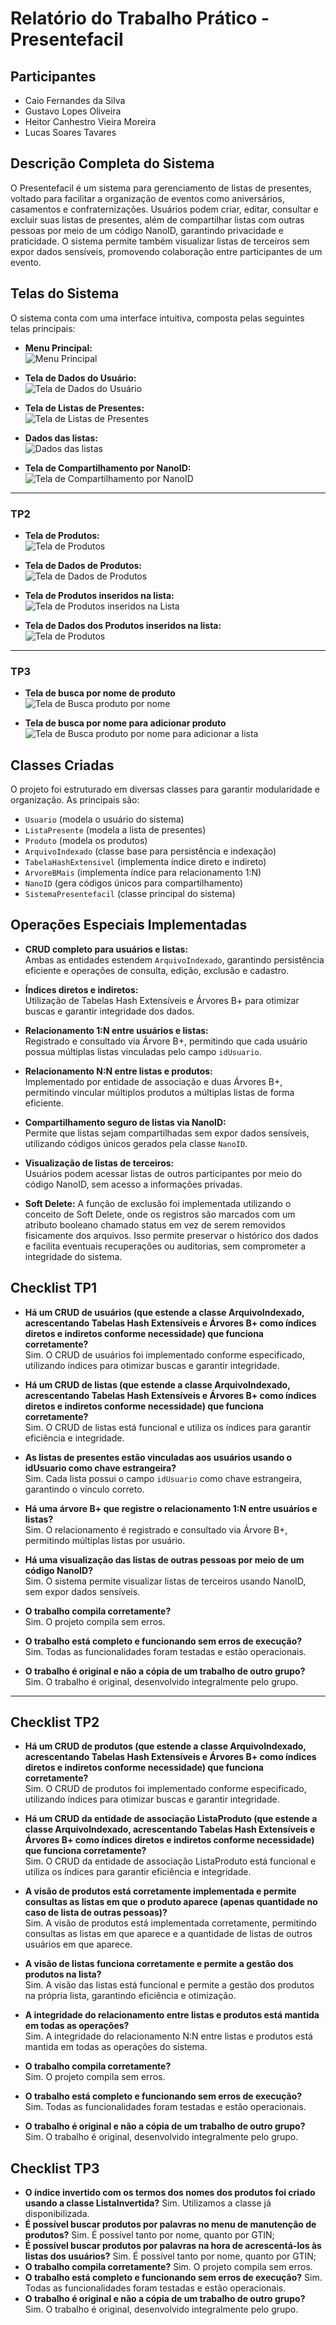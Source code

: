 # Relatório do Trabalho Prático - Presentefacil

## Participantes
- Caio Fernandes da Silva
- Gustavo Lopes Oliveira
- Heitor Canhestro Vieira Moreira
- Lucas Soares Tavares

## Descrição Completa do Sistema

O Presentefacil é um sistema para gerenciamento de listas de presentes, voltado para facilitar a organização de eventos como aniversários, casamentos e confraternizações. Usuários podem criar, editar, consultar e excluir suas listas de presentes, além de compartilhar listas com outras pessoas por meio de um código NanoID, garantindo privacidade e praticidade. O sistema permite também visualizar listas de terceiros sem expor dados sensíveis, promovendo colaboração entre participantes de um evento.

## Telas do Sistema

O sistema conta com uma interface intuitiva, composta pelas seguintes telas principais:

- **Menu Principal:**  
  ![Menu Principal](imagens/menuPrincipal.png)

- **Tela de Dados do Usuário:**  
  ![Tela de Dados do Usuário](imagens/meusDados.png)

- **Tela de Listas de Presentes:**  
  ![Tela de Listas de Presentes](imagens/minhasListas.png)

- **Dados das listas:**  
  ![Dados das listas](imagens/listaExemplo.png)

- **Tela de Compartilhamento por NanoID:**  
  ![Tela de Compartilhamento por NanoID](imagens/buscaLista.png)

---
### TP2 

- **Tela de Produtos:**  
  ![Tela de Produtos](imagens/tela_produtos.png)

- **Tela de Dados de Produtos:**  
  ![Tela de Dados de Produtos](imagens/tela_dadosproduto.png)

- **Tela de Produtos inseridos na lista:**  
  ![Tela de Produtos inseridos na Lista](imagens/tela_produtolista.png)

- **Tela de Dados dos Produtos inseridos na lista:**  
  ![Tela de Produtos](imagens/tela_detalhesprodutolista.png)
---
### TP3
- **Tela de busca por nome de produto**  
  ![Tela de Busca produto por nome](imagens/buscaNomes.png)

- **Tela de busca por nome para adicionar produto**  
  ![Tela de Busca produto por nome para adicionar a lista](imagens/buscaNomes2.png)

## Classes Criadas

O projeto foi estruturado em diversas classes para garantir modularidade e organização. As principais são:

- `Usuario` (modela o usuário do sistema)
- `ListaPresente` (modela a lista de presentes)
- `Produto` (modela os produtos)
- `ArquivoIndexado` (classe base para persistência e indexação)
- `TabelaHashExtensivel` (implementa índice direto e indireto)
- `ArvoreBMais` (implementa índice para relacionamento 1:N)
- `NanoID` (gera códigos únicos para compartilhamento)
- `SistemaPresentefacil` (classe principal do sistema)

## Operações Especiais Implementadas

- **CRUD completo para usuários e listas:**  
  Ambas as entidades estendem `ArquivoIndexado`, garantindo persistência eficiente e operações de consulta, edição, exclusão e cadastro.

- **Índices diretos e indiretos:**  
  Utilização de Tabelas Hash Extensíveis e Árvores B+ para otimizar buscas e garantir integridade dos dados.

- **Relacionamento 1:N entre usuários e listas:**  
  Registrado e consultado via Árvore B+, permitindo que cada usuário possua múltiplas listas vinculadas pelo campo `idUsuario`.

- **Relacionamento N:N entre listas e produtos:**  
  Implementado por entidade de associação e duas Árvores B+, permitindo vincular múltiplos produtos a múltiplas listas de forma eficiente.

- **Compartilhamento seguro de listas via NanoID:**  
  Permite que listas sejam compartilhadas sem expor dados sensíveis, utilizando códigos únicos gerados pela classe `NanoID`.

- **Visualização de listas de terceiros:**  
  Usuários podem acessar listas de outros participantes por meio do código NanoID, sem acesso a informações privadas.

- **Soft Delete:**
  A função de exclusão foi implementada utilizando o conceito de Soft Delete, onde os registros são marcados com um atributo booleano chamado status em vez de serem removidos fisicamente dos arquivos. Isso permite preservar o histórico dos dados e facilita eventuais recuperações ou auditorias, sem comprometer a integridade do sistema.

## Checklist TP1

- **Há um CRUD de usuários (que estende a classe ArquivoIndexado, acrescentando Tabelas Hash Extensíveis e Árvores B+ como índices diretos e indiretos conforme necessidade) que funciona corretamente?**  
  Sim. O CRUD de usuários foi implementado conforme especificado, utilizando índices para otimizar buscas e garantir integridade.

- **Há um CRUD de listas (que estende a classe ArquivoIndexado, acrescentando Tabelas Hash Extensíveis e Árvores B+ como índices diretos e indiretos conforme necessidade) que funciona corretamente?**  
  Sim. O CRUD de listas está funcional e utiliza os índices para garantir eficiência e integridade.

- **As listas de presentes estão vinculadas aos usuários usando o idUsuario como chave estrangeira?**  
  Sim. Cada lista possui o campo `idUsuario` como chave estrangeira, garantindo o vínculo correto.

- **Há uma árvore B+ que registre o relacionamento 1:N entre usuários e listas?**  
  Sim. O relacionamento é registrado e consultado via Árvore B+, permitindo múltiplas listas por usuário.

- **Há uma visualização das listas de outras pessoas por meio de um código NanoID?**  
  Sim. O sistema permite visualizar listas de terceiros usando NanoID, sem expor dados sensíveis.

- **O trabalho compila corretamente?**  
  Sim. O projeto compila sem erros.

- **O trabalho está completo e funcionando sem erros de execução?**  
  Sim. Todas as funcionalidades foram testadas e estão operacionais.

- **O trabalho é original e não a cópia de um trabalho de outro grupo?**  
  Sim. O trabalho é original, desenvolvido integralmente pelo grupo.

---
## Checklist TP2

- **Há um CRUD de produtos (que estende a classe ArquivoIndexado, acrescentando Tabelas Hash Extensíveis e Árvores B+ como índices diretos e indiretos conforme necessidade) que funciona corretamente?**  
  Sim. O CRUD de produtos foi implementado conforme especificado, utilizando índices para otimizar buscas e garantir integridade.

- **Há um CRUD da entidade de associação ListaProduto (que estende a classe ArquivoIndexado, acrescentando Tabelas Hash Extensíveis e Árvores B+ como índices diretos e indiretos conforme necessidade) que funciona corretamente?**  
  Sim. O CRUD da entidade de associação ListaProduto está funcional e utiliza os índices para garantir eficiência e integridade.

- **A visão de produtos está corretamente implementada e permite consultas as listas em que o produto aparece (apenas quantidade no caso de lista de outras pessoas)?**  
  Sim. A visão de produtos está implementada corretamente, permitindo consultas as listas em que aparece e a quantidade de listas de outros usuários em que aparece.

- **A visão de listas funciona corretamente e permite a gestão dos produtos na lista?**  
  Sim. A visão das listas está funcional e permite a gestão dos produtos na própria lista, garantindo eficiência e otimização.

- **A integridade do relacionamento entre listas e produtos está mantida em todas as operações?**  
  Sim. A integridade do relacionamento N:N entre listas e produtos está mantida em todas as operações do sistema.

- **O trabalho compila corretamente?**  
  Sim. O projeto compila sem erros.

- **O trabalho está completo e funcionando sem erros de execução?**  
  Sim. Todas as funcionalidades foram testadas e estão operacionais.

- **O trabalho é original e não a cópia de um trabalho de outro grupo?**  
  Sim. O trabalho é original, desenvolvido integralmente pelo grupo.
## Checklist TP3
- **O índice invertido com os termos dos nomes dos produtos foi criado usando a classe ListaInvertida?**
  Sim. Utilizamos a classe já disponibilizada.
- **É possível buscar produtos por palavras no menu de manutenção de produtos?**
  Sim. É possível tanto por nome, quanto por GTIN;
- **É possível buscar produtos por palavras na hora de acrescentá-los às listas dos usuários?**
  Sim. É possível tanto por nome, quanto por GTIN;
- **O trabalho compila corretamente?**
  Sim. O projeto compila sem erros.
- **O trabalho está completo e funcionando sem erros de execução?**
  Sim. Todas as funcionalidades foram testadas e estão operacionais.
- **O trabalho é original e não a cópia de um trabalho de outro grupo?**
  Sim. O trabalho é original, desenvolvido integralmente pelo grupo.